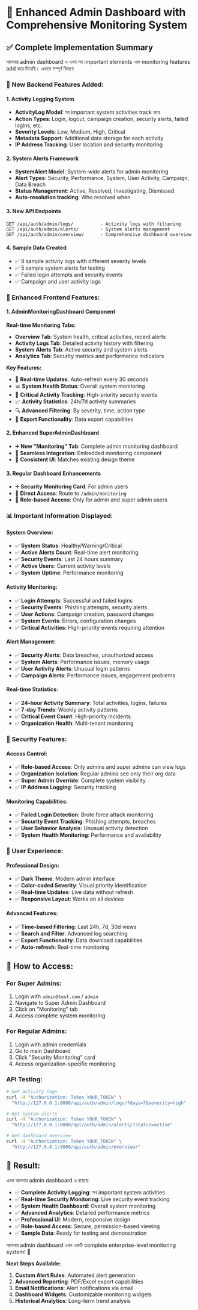 # 🚀 Enhanced Admin Dashboard with Comprehensive Monitoring System

## ✅ **Complete Implementation Summary**

আপনার admin dashboard এ এখন সব important elements এবং monitoring features add করে দিয়েছি। এখানে সম্পূর্ণ বিবরণ:

### **🔧 New Backend Features Added:**

#### **1. Activity Logging System**
- **ActivityLog Model**: সব important system activities track করে
- **Action Types**: Login, logout, campaign creation, security alerts, failed logins, etc.
- **Severity Levels**: Low, Medium, High, Critical
- **Metadata Support**: Additional data storage for each activity
- **IP Address Tracking**: User location and security monitoring

#### **2. System Alerts Framework**
- **SystemAlert Model**: System-wide alerts for admin monitoring
- **Alert Types**: Security, Performance, System, User Activity, Campaign, Data Breach
- **Status Management**: Active, Resolved, Investigating, Dismissed
- **Auto-resolution tracking**: Who resolved when

#### **3. New API Endpoints**
```
GET /api/auth/admin/logs/          - Activity logs with filtering
GET /api/auth/admin/alerts/        - System alerts management
GET /api/auth/admin/overview/      - Comprehensive dashboard overview
```

#### **4. Sample Data Created**
- ✅ 8 sample activity logs with different severity levels
- ✅ 5 sample system alerts for testing
- ✅ Failed login attempts and security events
- ✅ Campaign and user activity logs

### **🎯 Enhanced Frontend Features:**

#### **1. AdminMonitoringDashboard Component**
**Real-time Monitoring Tabs:**
- **Overview Tab**: System health, critical activities, recent alerts
- **Activity Logs Tab**: Detailed activity history with filtering
- **System Alerts Tab**: Active security and system alerts
- **Analytics Tab**: Security metrics and performance indicators

**Key Features:**
- 🔴 **Real-time Updates**: Auto-refresh every 30 seconds
- 📊 **System Health Status**: Overall system monitoring
- 🚨 **Critical Activity Tracking**: High-priority security events
- 📈 **Activity Statistics**: 24h/7d activity summaries
- 🔍 **Advanced Filtering**: By severity, time, action type
- 💾 **Export Functionality**: Data export capabilities

#### **2. Enhanced SuperAdminDashboard**
- ➕ **New "Monitoring" Tab**: Complete admin monitoring dashboard
- 🔗 **Seamless Integration**: Embedded monitoring component
- 🎨 **Consistent UI**: Matches existing design theme

#### **3. Regular Dashboard Enhancements**
- ➕ **Security Monitoring Card**: For admin users
- 🔗 **Direct Access**: Route to `/admin/monitoring`
- 👥 **Role-based Access**: Only for admin and super admin users

### **📊 Important Information Displayed:**

#### **System Overview:**
- ✅ **System Status**: Healthy/Warning/Critical
- ✅ **Active Alerts Count**: Real-time alert monitoring
- ✅ **Security Events**: Last 24 hours summary
- ✅ **Active Users**: Current activity levels
- ✅ **System Uptime**: Performance monitoring

#### **Activity Monitoring:**
- ✅ **Login Attempts**: Successful and failed logins
- ✅ **Security Events**: Phishing attempts, security alerts
- ✅ **User Actions**: Campaign creation, password changes
- ✅ **System Events**: Errors, configuration changes
- ✅ **Critical Activities**: High-priority events requiring attention

#### **Alert Management:**
- ✅ **Security Alerts**: Data breaches, unauthorized access
- ✅ **System Alerts**: Performance issues, memory usage
- ✅ **User Activity Alerts**: Unusual login patterns
- ✅ **Campaign Alerts**: Performance issues, engagement problems

#### **Real-time Statistics:**
- ✅ **24-hour Activity Summary**: Total activities, logins, failures
- ✅ **7-day Trends**: Weekly activity patterns
- ✅ **Critical Event Count**: High-priority incidents
- ✅ **Organization Health**: Multi-tenant monitoring

### **🔐 Security Features:**

#### **Access Control:**
- ✅ **Role-based Access**: Only admins and super admins can view logs
- ✅ **Organization Isolation**: Regular admins see only their org data
- ✅ **Super Admin Override**: Complete system visibility
- ✅ **IP Address Logging**: Security tracking

#### **Monitoring Capabilities:**
- ✅ **Failed Login Detection**: Brute force attack monitoring
- ✅ **Security Event Tracking**: Phishing attempts, breaches
- ✅ **User Behavior Analysis**: Unusual activity detection
- ✅ **System Health Monitoring**: Performance and availability

### **🎨 User Experience:**

#### **Professional Design:**
- ✅ **Dark Theme**: Modern admin interface
- ✅ **Color-coded Severity**: Visual priority identification
- ✅ **Real-time Updates**: Live data without refresh
- ✅ **Responsive Layout**: Works on all devices

#### **Advanced Features:**
- ✅ **Time-based Filtering**: Last 24h, 7d, 30d views
- ✅ **Search and Filter**: Advanced log searching
- ✅ **Export Functionality**: Data download capabilities
- ✅ **Auto-refresh**: Real-time monitoring

## **🚀 How to Access:**

### **For Super Admins:**
1. Login with `admin@test.com` / `admin`
2. Navigate to Super Admin Dashboard
3. Click on "Monitoring" tab
4. Access complete system monitoring

### **For Regular Admins:**
1. Login with admin credentials
2. Go to main Dashboard
3. Click "Security Monitoring" card
4. Access organization-specific monitoring

### **API Testing:**
```bash
# Get activity logs
curl -H "Authorization: Token YOUR_TOKEN" \
  "http://127.0.0.1:8000/api/auth/admin/logs/?days=7&severity=high"

# Get system alerts
curl -H "Authorization: Token YOUR_TOKEN" \
  "http://127.0.0.1:8000/api/auth/admin/alerts/?status=active"

# Get dashboard overview
curl -H "Authorization: Token YOUR_TOKEN" \
  "http://127.0.0.1:8000/api/auth/admin/overview/"
```

## **🎉 Result:**

এখন আপনার admin dashboard এ রয়েছে:
- ✅ **Complete Activity Logging**: সব important system activities
- ✅ **Real-time Security Monitoring**: Live security event tracking
- ✅ **System Health Dashboard**: Overall system monitoring
- ✅ **Advanced Analytics**: Detailed performance metrics
- ✅ **Professional UI**: Modern, responsive design
- ✅ **Role-based Access**: Secure, permission-based viewing
- ✅ **Sample Data**: Ready for testing and demonstration

আপনার admin dashboard এখন একটি complete enterprise-level monitoring system! 🎯

**Next Steps Available:**
1. **Custom Alert Rules**: Automated alert generation
2. **Advanced Reporting**: PDF/Excel export capabilities
3. **Email Notifications**: Alert notifications via email
4. **Dashboard Widgets**: Customizable monitoring widgets
5. **Historical Analytics**: Long-term trend analysis
